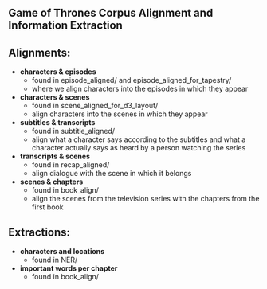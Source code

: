 Game of Thrones Corpus Alignment and Information Extraction
-----------------------------------------------------------

## Alignments:

- **characters & episodes**
	- found in episode_aligned/ and episode_aligned_for_tapestry/
	- where we align characters into the episodes in which they appear
- **characters & scenes**
	- found in scene_aligned_for_d3_layout/
	- align characters into the scenes in which they appear
- **subtitles & transcripts**
	- found in subtitle_aligned/
	- align what a character says according to the subtitles and what a character actually says as heard by a person watching the series
- **transcripts & scenes**
	- found in recap_aligned/
	- align dialogue with the scene in which it belongs
- **scenes & chapters**
	- found in book_align/
	- align the scenes from the television series with the chapters from the first book


## Extractions:

- **characters and locations**
	- found in NER/
- **important words per chapter**
	- found in book_align/
